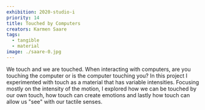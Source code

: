 ```yaml
---
exhibition: 2020-studio-i
priority: 14
title: Touched by Computers
creators: Karmen Saare
tags:
  - tangible
  - material
image: ./saare-0.jpg
---
```


We touch and we are touched. When interacting with computers, are you touching the computer or is the computer touching you? In this project I experimented with touch as a material that has variable intensities. Focusing mostly on the intensity of the motion, I explored how we can be touched by our own touch, how touch can create emotions and lastly how touch can allow us "see" with our tactile senses.


